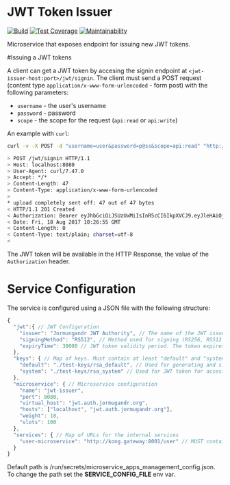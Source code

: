 JWT Token Issuer
================

[![Build](https://travis-ci.com/JormungandrK/jwt-issuer.svg?token=UB5yzsLHNSbtjSYrGbWf&branch=master)](https://travis-ci.com/JormungandrK/jwt-issuer)
[![Test Coverage](https://api.codeclimate.com/v1/badges/7b8eb0b65c625e8ceb7c/test_coverage)](https://codeclimate.com/repos/59e7253fb82c7d02d200155a/test_coverage)
[![Maintainability](https://api.codeclimate.com/v1/badges/7b8eb0b65c625e8ceb7c/maintainability)](https://codeclimate.com/repos/59e7253fb82c7d02d200155a/maintainability)

Microservice that exposes endpoint for issuing new JWT tokens.

#Issuing a JWT tokens

A client can get a JWT token by accesing the signin endpoint at ```<jwt-issuer-host:port>/jwt/signin```.
The client must send a POST request (content type ```application/x-www-form-urlencoded``` - form post)
with the following parameters:
 * ```username``` - the user's username
 * ```password``` - password
 * ```scope``` - the scope for the request (```api:read``` or ```api:write```)

An example with ```curl```:

```bash
curl -v -X POST -d "username=user&password=p@ss&scope=api:read" "http://jwt.myhost:8080/jwt/signin"

> POST /jwt/signin HTTP/1.1
> Host: localhost:8080
> User-Agent: curl/7.47.0
> Accept: */*
> Content-Length: 47
> Content-Type: application/x-www-form-urlencoded
>
* upload completely sent off: 47 out of 47 bytes
< HTTP/1.1 201 Created
< Authorization: Bearer eyJhbGciOiJSUzUxMiIsInR5cCI6IkpXVCJ9.eyJleHAiOjE1MDMwNTIwNDUsImlhdCI6MTUwMzA1MjAxNSwiaXNzIjoiSm9ybXVuZ2FuZHIgSldUIEF1dGhvcml0eSIsImp0aSI6ImQ4ZWU3NTRkLTc3YzAtNDBlOS1iN2ViLWRiY2Y1ZjVhMDlhZSIsIm5iZiI6MCwib3JnYW5pemF0aW9ucyI6IiIsInJvbGVzIjoidXNlciIsInNjb3BlcyI6ImFwaTpyZWFkIiwic3ViIjoiNTk5NDFjNWQwMDAwMDAwMDAwMDAwMDAwIiwidXNlcklkIjoiNTk5NDFjNWQwMDAwMDAwMDAwMDAwMDAwIiwidXNlcm5hbWUiOiJwYXZsZSJ9.HB7G5LXZgGK0wxLHIndtU_iwlzJP1ptDY2yhR7bADTB7kw0I8pU579QY5cr_tpc1GwTb3iev1pZvpB_XnNHRQonp6JIzeIUAFvZI4-X-fq7S_sfEMQyK12Id6sIr1MoIoFYPmgQGRlh5hJMWNS9UdeQp8qqAMQvEx42qCtrRUI_wQDl48V_Yp_fn_82DWWJZFEJ4FLfKu5l6bkJWpYcj3ChF-OrjP2uMcjMU1s3vUEnn6w9QuEgY1lYLjzMxVjDD0fTknNERrCaXFS25wbZl2WQYq62OcDsU1vjMCf_n3aPxP_He_I4nabJWtdIltoJC6UH-z5AZEUClFJs1sbYKEA
< Date: Fri, 18 Aug 2017 10:26:55 GMT
< Content-Length: 0
< Content-Type: text/plain; charset=utf-8
<

```


The JWT token will be available in the HTTP Response, the value of the ```Authorization``` header.

# Service Configuration

The service is configured using a JSON file with the following structure:
```javascript
{
  "jwt":{ // JWT Configuration
    "issuer": "Jormungandr JWT Authority", // The name of the JWT issuer
    "signingMethod": "RS512", // Method used for signing (RS256, RS512 etc)
    "expiryTime": 30000 // JWT token validity period. The token expires in this many milliseconds after its being generated.
  },
  "keys": { // Map of keys. Must contain at least "default" and "system".
    "default": "./test-keys/rsa_default", // Used for generating and signing the JWT tokens for the clients.
    "system": "./test-keys/rsa_system" // Used for JWT token for accesing the User Microservice internally.
  },
  "microservice": { // Microservice configuration
    "name": "jwt-issuer",
    "port": 8080,
    "virtual_host": "jwt.auth.jormugandr.org",
    "hosts": ["localhost", "jwt.auth.jormugandr.org"],
    "weight": 10,
    "slots": 100
  },
  "services": { // Map of URLs for the internal services
    "user-microservice": "http://kong.gateway:8001/user" // MUST contain URL for the "user-microservice". Set this to the Kogn API Gateway URL for the user microservice.
  }
}

```

Default path is /run/secrets/microservice_apps_management_config.json. To change the path set the **SERVICE_CONFIG_FILE** env var.

